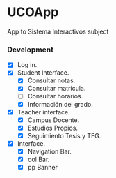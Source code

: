 # UCOApp
App to Sistema Interactivos subject

### Development

- [x] Log in.
- [x] Student Interface.
    - [x] Consultar notas.
    - [x] Consultar matrícula.
    - [ ] Consultar horarios.
    - [x] Información del grado.
- [x] Teacher interface.
    - [x] Campus Docente.
    - [x] Estudios Propios.
    - [x] Seguimiento Tesis y TFG.
- [x] Interface.
    - [x] Navigation Bar.
    - [x] ool Bar.
    - [x] pp Banner
